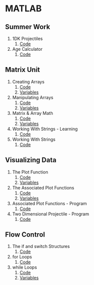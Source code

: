 # MATLAB
## Summer Work
1. 1DK Projectiles
    1. [Code](https://github.com/jhaberland/EA3/blob/master/Summer_Work/Projectile_1D.m)
2. Age Calculator
    1. [Code](https://github.com/jhaberland/EA3/blob/master/Summer_Work/Age_Calculator.m)

## Matrix Unit
1. Creating Arrays
    1. [Code](https://github.com/jhaberland/EA3/blob/master/Matrix_Unit/Creating_Arrays.m)
    2. [Variables](https://github.com/jhaberland/EA3/blob/master/Matrix_Unit/Creating_Arrays.mat)
2. Manipulating Arrays
    1. [Code](https://github.com/jhaberland/EA3/blob/master/Matrix_Unit/Manipulating_Arrays.m)
    2. [Variables](https://github.com/jhaberland/EA3/blob/master/Matrix_Unit/Manipulating_Arrays.mat)
3. Matrix & Array Math
    1. [Code](https://github.com/jhaberland/EA3/blob/master/Matrix_Unit/Matrix_and_Array_Math.m)
    2. [Variables](https://github.com/jhaberland/EA3/blob/master/Matrix_Unit/Matrix_and_Array_Math.mat)
4. Working With Strings - Learning
    1. [Code](https://github.com/jhaberland/EA3/blob/master/Matrix_Unit/Working_with_Strings_Learning.m)
5. Working With Strings
    1. [Code](https://github.com/jhaberland/EA3/blob/master/Matrix_Unit/Working_with_Strings.m)

## Visualizing Data
1. The Plot Function
    1. [Code](https://github.com/jhaberland/EA3/blob/master/Visualizing_Data/The_Plot_Function.mlx)
    2. [Variables](https://github.com/jhaberland/EA3/blob/master/Visualizing_Data/The_Plot_Function.mat)
2. The Associated Plot Functions
    1. [Code](https://github.com/jhaberland/EA3/blob/master/Visualizing_Data/Associated_Plot_Functions.mlx)
    2. [Variables](https://github.com/jhaberland/EA3/blob/master/Visualizing_Data/Associated_Plot_Functions.mat)
3. Associated Plot Functions - Program
    1. [Code](https://github.com/jhaberland/EA3/blob/master/Visualizing_Data/Associated_Plot_Functions_Program.m)
4. Two Dimensional Projectile - Program
    1. [Code](https://github.com/jhaberland/Engineering-Academy-3/blob/master/Visualizing_Data/Two_Dimensional_Projectile.m)

## Flow Control
1. The if and switch Structures
    1. [Code](https://github.com/jhaberland/Engineering-Academy-3/blob/master/Flow_Control/The_If_And_Switch_Structures.m)
2. for Loops
    1. [Code](https://github.com/jhaberland/Engineering-Academy-3/blob/master/Flow_Control/for_loops.m)
3. while Loops
    1. [Code]()
    2. [Variables]()
